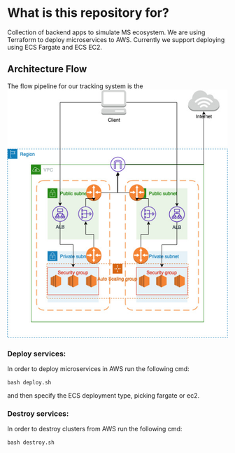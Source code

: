 # What is this repository for? #
Collection of backend apps to simulate MS ecosystem. We are using Terraform to deploy microservices to AWS. Currently we support deploying using ECS Fargate and ECS EC2.

## Architecture Flow

The flow pipeline for our tracking system is the ![following](./ArchitectureFlow.jpg)

### Deploy services: ###

In order to deploy microservices in AWS run the following cmd:

```shell
bash deploy.sh
```

and then specify the ECS deployment type, picking fargate or ec2.

### Destroy services: ###

In order to destroy clusters from AWS run the following cmd:

```shell
bash destroy.sh
```

